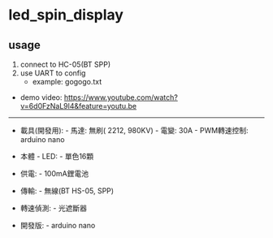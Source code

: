 # led_spin_display


## usage
1. connect to HC-05(BT SPP)
1. use UART to config
	- example: gogogo.txt

- demo video: https://www.youtube.com/watch?v=6d0FzNaL9l4&feature=youtu.be


---

- 載具(開發用):
          - 馬達: 無刷( 2212, 980KV)
          - 電變: 30A
          - PWM轉速控制: arduino nano
    
- 本體
          - LED:
          - 單色16顆
    
- 供電:
          - 100mA鋰電池
    
- 傳輸:
          - 無線(BT HS-05, SPP)
    
- 轉速偵測:
          - 光遮斷器
    
- 開發版:
          - arduino nano
